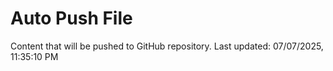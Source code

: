 # Auto Push File

Content that will be pushed to GitHub repository.
Last updated: 07/07/2025, 11:35:10 PM